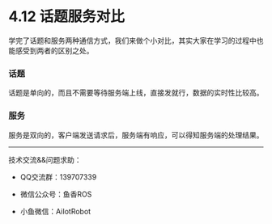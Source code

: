# 4.12 话题服务对比

学完了话题和服务两种通信方式，我们来做个小对比，其实大家在学习的过程中也能感受到两者的区别之处。

### 话题

话题是单向的，而且不需要等待服务端上线，直接发就行，数据的实时性比较高。

### 服务

服务是双向的，客户端发送请求后，服务端有响应，可以得知服务端的处理结果。



------

技术交流&&问题求助：

- QQ交流群：139707339

- 微信公众号：鱼香ROS

- 小鱼微信：AiIotRobot
